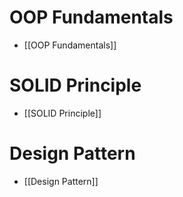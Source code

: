# OOP Fundamentals
- [[OOP Fundamentals]]


# SOLID Principle
- [[SOLID Principle]]

# Design Pattern
- [[Design Pattern]]
